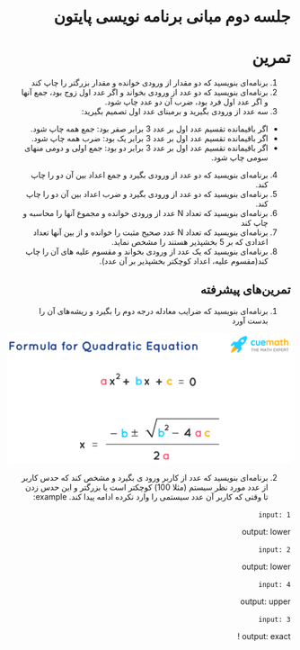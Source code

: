 <div dir="rtl">
  
# جلسه دوم مبانی برنامه نویسی پایتون
  
  
  # تمرین
  1. برنامه‌ای بنویسید که دو مقدار از ورودی خوانده و مقدار بزرگتر را چاپ کند
  2. برنامه‌ای بنویسید که دو عدد از ورودی بخواند و اگر عدد اول زوج بود، جمع آنها و اگر عدد اول فرد بود، ضرب آن دو عدد چاپ شود.
  3. سه عدد از ورودی بگیرید و برمبنای عدد اول تصمیم بگیرید:
  - اگر باقیمانده تقسیم عدد اول بر عدد 3 برابر صفر بود: جمع همه چاپ شود.
  - اگر باقیمانده تقسیم عدد اول بر عدد 3 برابر یک بود: ضرب همه چاپ شود.
  - اگر باقیمانده تقسیم عدد اول بر عدد 3 برابر دو بود: جمع اولی و دومی منهای سومی چاپ شود.
  
  4. برنامه‌ای بنویسید که دو عدد از ورودی بگیرد و جمع اعداد بین آن دو را چاپ کند.
  5. برنامه‌ای بنویسید که دو عدد از ورودی بگیرد و ضرب اعداد بین آن دو را چاپ کند.
  6. برنامه‌ای بنویسید که تعداد N عدد از ورودی خوانده و مجموع آنها را محاسبه و چاپ کند
  7. برنامه‌ای بنویسید که تعداد N عدد صحیح مثبت را خوانده و از بین آنها تعداد اعدادی که بر 5 بخشپذیر هستند را مشخص نماید.
  8. برنامه‌ای بنویسید که یک عدد از ورودی بخواند و مقسوم علیه های آن را چاپ کند(مقسوم علیه، اعداد کوچکتر بخشپذیر بر آن عدد).

## تمرین‌های پیشرفته
1. برنامه‌ای بنویسید که ضرایب معادله درجه دوم را بگیرد و ریشه‌های آن را بدست‌ آورد

![quadratic equation](./quadratic-equations.png)

2. برنامه‌ای بنویسید که عدد از کاربر ورود ی بگیرد و مشخص کند که حدس کاربر از عدد مورد نظر سیستم (مثلا 100) کوچکتر است یا بزرگتر و این حدس زدن تا وقتی که کاربر آن عدد سیستمی را وارد نکرده ادامه پیدا کند.
example:
  
`input: 1`
  
output: lower
  
`input: 2`
  
output: lower
  
`input: 4`
  
output: upper
  
`input: 3`
  
output: exact !
